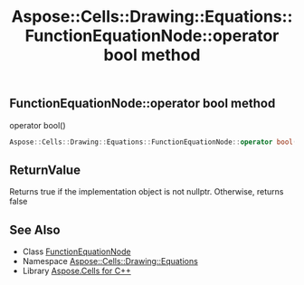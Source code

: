 ﻿---
title: Aspose::Cells::Drawing::Equations::FunctionEquationNode::operator bool method
linktitle: operator bool
second_title: Aspose.Cells for C++ API Reference
description: 'Aspose::Cells::Drawing::Equations::FunctionEquationNode::operator bool method. operator bool() in C++.'
type: docs
weight: 400
url: /cpp/aspose.cells.drawing.equations/functionequationnode/operator_bool/
---
## FunctionEquationNode::operator bool method


operator bool()

```cpp
Aspose::Cells::Drawing::Equations::FunctionEquationNode::operator bool() const
```


## ReturnValue

Returns true if the implementation object is not nullptr. Otherwise, returns false

## See Also

* Class [FunctionEquationNode](../)
* Namespace [Aspose::Cells::Drawing::Equations](../../)
* Library [Aspose.Cells for C++](../../../)
